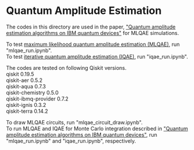 # Quantum Amplitude Estimation

The codes in this directory are used in the paper, ["Quantum amplitude estimation algorithms on IBM quantum devices"](https://arxiv.org/abs/2008.02102) for MLQAE simulations.

To test [maximum likelihood quantum amplitude estimation (MLQAE)](https://arxiv.org/abs/1904.10246), run "mlqae_run.ipynb".<br>
To test [iterative quantum amplitude estimation (IQAE)](https://arxiv.org/abs/1912.05559), run "iqae_run.ipynb".<br>

The codes are tested on following Qiskit versions.  
qiskit                    0.19.5  
qiskit-aer                0.5.2  
qiskit-aqua               0.7.3  
qiskit-chemistry          0.5.0  
qiskit-ibmq-provider      0.7.2  
qiskit-ignis              0.3.2  
qiskit-terra              0.14.2 


To draw MLQAE circuits, run "mlqae_circuit_draw.ipynb".  
To run MLQAE and IQAE for Monte Carlo integration described in ["Quantum amplitude estimation algorithms on IBM quantum devices"](https://arxiv.org/abs/2008.02102), run "mlqae_run.ipynb" and "iqae_run.ipynb", respectively.


